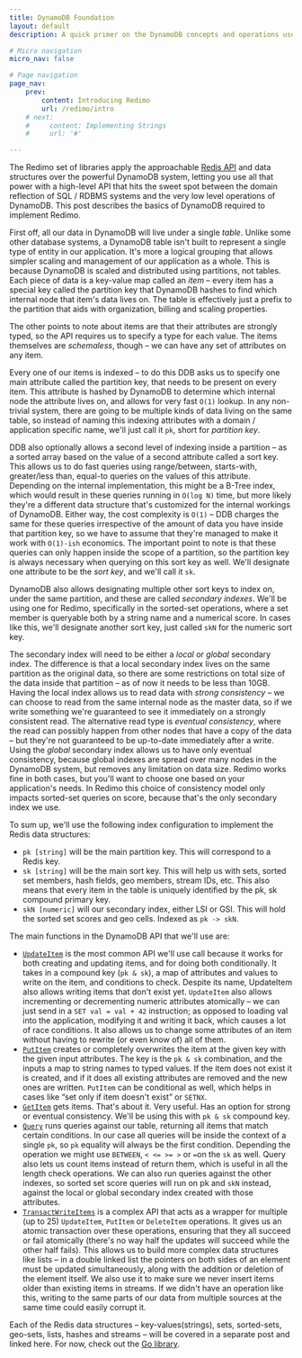 ```yaml
---
title: DynamoDB Foundation
layout: default
description: A quick primer on the DynamoDB concepts and operations used in the Redimo libraries.

# Micro navigation
micro_nav: false

# Page navigation
page_nav:
    prev:
        content: Introducing Redimo
        url: /redimo/intro
    # next:
    #     content: Implementing Strings
    #     url: '#'

---
```


The Redimo set of libraries apply the approachable [Redis API](https://redis.io/) and data structures over the powerful DynamoDB system, letting you use all that power with a high-level API that hits the sweet spot between the domain reflection of SQL / RDBMS systems and the very low level operations of DynamoDB. This post describes the basics of DynamoDB required to implement Redimo.

First off, all our data in DynamoDB will live under a single *table*. Unlike some other database systems, a DynamoDB table isn't built to represent a single type of entity in our application. It's more a logical grouping that allows simpler scaling and management of our application as a whole. This is because DynamoDB is scaled and distributed using partitions, not tables. Each piece of data is a key-value map called an *item* – every item has a special key called the partition key that DynamoDB hashes to find which internal node that item's data lives on. The table is effectively just a prefix to the partition that aids with organization, billing and scaling properties.

The other points to note about items are that their attributes are strongly typed, so the API requires us to specify a type for each value. The items themselves are *schemaless*, though – we can have any set of attributes on any item.

Every one of our items is indexed – to do this DDB asks us to specify one main attribute called the partition key, that needs to be present on every item. This attribute is hashed by DynamoDB to determine which internal node the attribute lives on, and allows for very fast `O(1)` lookup. In any non-trivial system, there are going to be multiple kinds of data living on the same table, so instead of naming this indexing attributes with a domain / application specific name, we'll just call it `pk`, short for *partition key*.

DDB also optionally allows a second level of indexing inside a partition – as a sorted array based on the value of a second attribute called a sort key. This allows us to do fast queries using range/between,  starts-with, greater/less than, equal-to queries on the values of this attribute. Depending on the internal implementation, this might be a B-Tree index, which would result in these queries running in `O(log N)` time, but more likely they're a different data structure that's customized for the internal workings of DynamoDB. Either way, the cost complexity is `O(1)` – DDB charges the same for these queries irrespective of the amount of data you have inside that partition key, so we have to assume that they're managed to make it work with `O(1)-ish` economics. The important point to note is that these queries can only happen inside the scope of a partition, so the partition key is always necessary when querying on this sort key as well. We'll designate one attribute to be the *sort key*, and we'll call it `sk`.

DynamoDB also allows designating multiple other sort keys to index on, under the same partition, and these are called *secondary indexes*. We'll be using one for Redimo, specifically in the sorted-set operations, where a set member is queryable both by a string name and a numerical score. In cases like this, we'll designate another sort key, just called `skN` for the numeric sort key.

The secondary index will need to be either a *local* or *global* secondary index. The difference is that a local secondary index lives on the same partition as the original data, so there are some restrictions on total size of the data inside that partition – as of now it needs to be less than 10GB. Having the local index allows us to read data with *strong consistency* – we can choose to read from the same internal node as the master data, so if we write something we're guaranteed to see it immediately on a strongly consistent read. The alternative read type is *eventual consistency*, where the read can possibly happen from other nodes that have a copy of the data – but they're not guaranteed to be up-to-date immediately after a write. Using the *global* secondary index allows us to have only eventual consistency, because global indexes are spread over many nodes in the DynamoDB system, but removes any limitation on data size. Redimo works fine in both cases, but you'll want to choose one based on your application's needs. In Redimo this choice of consistency model only impacts sorted-set queries on score, because that's the only secondary index we use.

To sum up, we'll use the following index configuration to implement the Redis data structures:

* `pk [string]` will be the main partition key. This will correspond to a Redis key.
* `sk [string]` will be the main sort key. This will help us with sets, sorted set members, hash fields, geo members, stream IDs, etc. This also means that every item in the table is uniquely identified by the pk, sk compound primary key.
* `skN [numeric]` will our secondary index, either LSI or GSI. This will hold the sorted set scores and geo cells. Indexed as `pk -> skN`.

The main functions in the DynamoDB API that we'll use are:

* [`UpdateItem`](https://docs.aws.amazon.com/amazondynamodb/latest/APIReference/API_UpdateItem.html) is the most common API we'll use call because it works for both creating and updating items, and for doing both conditionally. It takes in a compound key (`pk & sk`), a map of attributes and values to write on the item, and conditions to check. Despite its name, UpdateItem also allows writing items that don't exist yet. `UpdateItem` also allows incrementing or decrementing numeric attributes atomically – we can just send in a `SET val = val + 42` instruction; as opposed to loading val into the application, modifying it and writing it back, which causes a lot of race conditions. It also allows us to change some attributes of an item without having to rewrite (or even know of) all of them.
* [`PutItem`](https://docs.aws.amazon.com/amazondynamodb/latest/APIReference/API_PutItem.html) creates or completely overwrites the item at the given key with the given input attributes. The key is the `pk & sk` combination, and the inputs a map to string names to typed values. If the item does not exist it is created, and if it does all existing attributes are removed and the new ones are written. `PutItem` can be conditional as well, which helps in cases like “set only if item doesn't exist” or `SETNX`.
* [`GetItem`](https://docs.aws.amazon.com/amazondynamodb/latest/APIReference/API_GetItem.html) gets items. That's about it. Very useful. Has an option for strong or eventual consistency. We'll be using this with `pk & sk` compound key.
* [`Query`](https://docs.aws.amazon.com/amazondynamodb/latest/APIReference/API_Query.html) runs queries against our table, returning all items that match certain conditions. In our case all queries will be inside the context of a single `pk`, so `pk` equality will always be the first condition. Depending the operation we might use `BETWEEN`, `< <= >= >` or `=`on the `sk` as well. Query also lets us count items instead of return them, which is useful in all the length check operations. We can also run queries against the other indexes, so sorted set score queries will run on pk and `skN` instead, against the local or global secondary index created with those attributes.
* [`TransactWriteItems`](https://docs.aws.amazon.com/amazondynamodb/latest/APIReference/API_TransactWriteItems.html) is a complex API that acts as a wrapper for multiple (up to 25) `UpdateItem`, `PutItem` or `DeleteItem` operations. It gives us an atomic transaction over these operations, ensuring that they all succeed or fail atomically (there's no way half the updates will succeed while the other half fails). This allows us to build more complex data structures like lists – in a double linked list the pointers on both sides of an element must be updated simultaneously, along with the addition or deletion of the element itself. We also use it to make sure we never insert items older than existing items in streams. If we didn't have an operation like this, writing to the same parts of our data from multiple sources at the same time could easily corrupt it.

Each of the Redis data structures – key-values(strings), sets, sorted-sets, geo-sets, lists, hashes and streams – will be covered in a separate post and linked here. For now, check out the [Go library](https://github.com/dbProjectRED/redimo.go).
